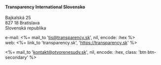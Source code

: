 #### Transparency International Slovensko

Bajkalská 25<br/>
827 18 Bratislava<br/>
Slovenská republika

e-mail: <%= mail_to 'tis@transparency.sk', nil, encode: :hex %><br/>
web: <%= link_to 'transparency.sk', 'https://transparency.sk' %>

<%= mail_to 'kontakt@otvorenesudy.sk', nil, encode: :hex, class: 'btn btn-secondary' %>
